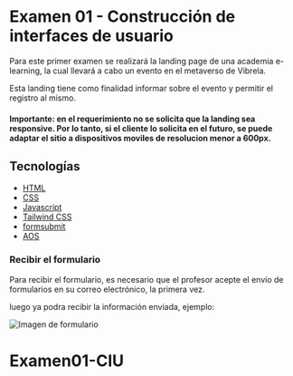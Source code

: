 # Examen 01 - Construcción de interfaces de usuario


Para este primer examen se realizará la landing page de una academia e-learning, la cual llevará a cabo un evento en el metaverso de Vibrela.

Esta landing tiene como finalidad informar sobre el evento y permitir el registro al mismo.

#### Importante: en el requerimiento no se solicita que la landing sea responsive. Por lo tanto, si el cliente lo solicita en el futuro, se puede adaptar el sitio a dispositivos moviles de resolucion menor a 600px.

## Tecnologías

- [HTML](https://developer.mozilla.org/es/docs/Web/HTML)
- [CSS](https://developer.mozilla.org/es/docs/Web/CSS)
- [Javascript](https://developer.mozilla.org/es/docs/Web/JavaScript)
- [Tailwind CSS](https://tailwindcss.com/)
- [formsubmit](https://formsubmit.co/)
- [AOS](https://michalsnik.github.io/aos/)



### Recibir el formulario

Para recibir el formulario, es necesario que el profesor acepte el envío de formularios en su correo electrónico, la primera vez.

luego ya podra recibir la información enviada, ejemplo:

![Imagen de formulario](https://drive.google.com/uc?id=1HPPHq-L-ESC0SZrPER8wkWkWALVoavF2 )


# Examen01-CIU
